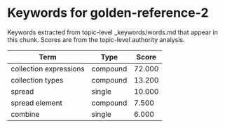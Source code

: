 # Keywords for golden-reference-2

Keywords extracted from topic-level _keywords/words.md that appear in this chunk.
Scores are from the topic-level authority analysis.

| Term | Type | Score |
|------|------|-------|
| collection expressions | compound | 72.000 |
| collection types | compound | 13.200 |
| spread | single | 10.000 |
| spread element | compound | 7.500 |
| combine | single | 6.000 |
